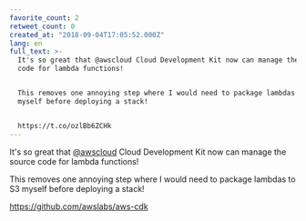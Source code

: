 ```yaml
---
favorite_count: 2
retweet_count: 0
created_at: "2018-09-04T17:05:52.000Z"
lang: en
full_text: >-
  It's so great that @awscloud Cloud Development Kit now can manage the source
  code for lambda functions!


  This removes one annoying step where I would need to package lambdas to S3
  myself before deploying a stack!


  https://t.co/ozlBb6ZCHk
---
```


It's so great that [@awscloud](https://twitter.com/awscloud) Cloud Development
Kit now can manage the source code for lambda functions!

This removes one annoying step where I would need to package lambdas to S3
myself before deploying a stack!

<https://github.com/awslabs/aws-cdk>

